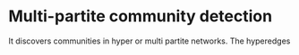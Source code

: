 # Multi-partite community detection
It discovers communities in hyper or multi partite networks. The hyperedges
 
